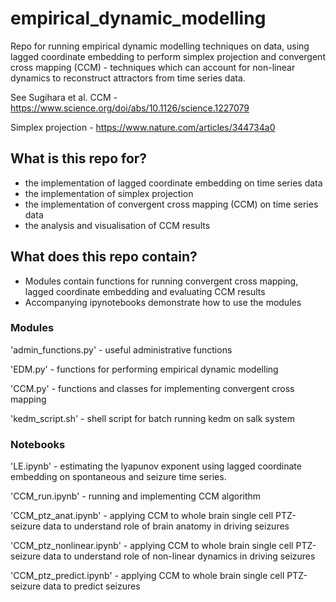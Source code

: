 # empirical_dynamic_modelling
Repo for running empirical dynamic modelling techniques on data, using lagged coordinate embedding to perform simplex projection and convergent cross mapping (CCM) - techniques which can account for non-linear dynamics to reconstruct attractors from time series data. 

See Sugihara et al. 
CCM - https://www.science.org/doi/abs/10.1126/science.1227079

Simplex projection - https://www.nature.com/articles/344734a0

## What is this repo for?
* the implementation of lagged coordinate embedding on time series data
* the implementation of simplex projection
* the implementation of convergent cross mapping (CCM) on time series data
* the analysis and visualisation of CCM results 

## What does this repo contain?
* Modules contain functions for running convergent cross mapping, lagged coordinate embedding and evaluating CCM results
* Accompanying ipynotebooks demonstrate how to use the modules

### Modules
'admin_functions.py' - useful administrative functions 

'EDM.py' - functions for performing empirical dynamic modelling

'CCM.py' - functions and classes for implementing convergent cross mapping

'kedm_script.sh' - shell script for batch running kedm on salk system

### Notebooks

'LE.ipynb' - estimating the lyapunov exponent using lagged coordinate embedding on spontaneous and seizure time series. 

'CCM_run.ipynb' - running and implementing CCM algorithm

'CCM_ptz_anat.ipynb' - applying CCM to whole brain single cell PTZ-seizure data to understand role of brain anatomy in driving seizures

'CCM_ptz_nonlinear.ipynb' - applying CCM to whole brain single cell PTZ-seizure data to understand role of non-linear dynamics in driving seizures

'CCM_ptz_predict.ipynb' - applying CCM to whole brain single cell PTZ-seizure data to predict seizures 





